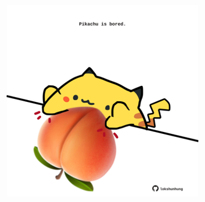 <!-- built at 05/11/2023, 24:01:31 UTC -->
<p align="center">
  <img width="500" height="500" src="./ReadmeImage.svg">
</p>
